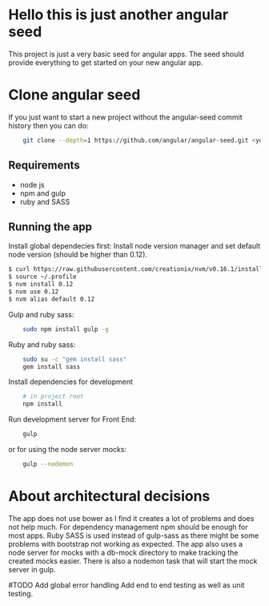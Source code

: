 Hello this is just another angular seed
============================================

This project is just a very basic seed for angular apps.
The seed should provide everything to get started on your new angular app.


# Clone angular seed
If you just want to start a new project without the angular-seed commit history then you can do:
```sh
    git clone --depth=1 https://github.com/angular/angular-seed.git <your-project-name>
````

Requirements
------------
 - node js
 - npm and gulp
 - ruby and SASS

## Running the app
Install global dependecies first:
Install node version manager and set default node version (should be higher than 0.12).

```sh
$ curl https://raw.githubusercontent.com/creationix/nvm/v0.16.1/install.sh | sh
$ source ~/.profile
$ nvm install 0.12
$ nvm use 0.12
$ nvm alias default 0.12
```

Gulp and ruby sass:
```sh
    sudo npm install gulp -g
````

Ruby and ruby sass:
```sh
    sudo su -c "gem install sass"
    gem install sass
```

Install dependencies for development
````sh
    # in project root
    npm install
````

Run development server for Front End:
````sh
    gulp
````
or for using the node server mocks:
````sh
    gulp --nodemon
````

# About architectural decisions
The app does not use bower as I find it creates a lot of problems and does not help much. For dependency management npm should be enough for most apps.
Ruby SASS is used instead of gulp-sass as there might be some problems with bootstrap not working as expected.
The app also uses a node server for mocks with a db-mock directory to make tracking the created mocks easier.
There is also a nodemon task that will start the mock server in gulp.


#TODO
Add global error handling
Add end to end testing as well as unit testing.
